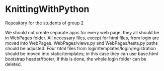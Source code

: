 # KnittingWithPython
Repository for the students of group 2

We should not create separate apps for every web page, they all should be in WebPages folder.
All necessary files, except for html files, from login are moved into WebPages. 
WebPages/views.py and WebPages/tests.py paths should be adjusted.
Four html files from login/templates/login/registration should be moved into static/templates;
  in this case they can use base.html bootstrap header/footer; 
  if this is done, the whole login folder can be deleted.
